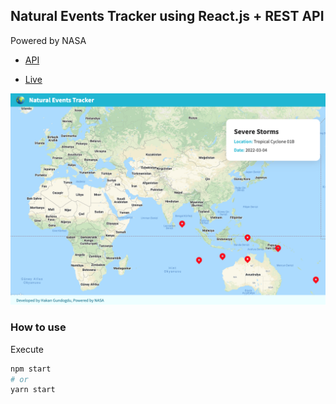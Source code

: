 ## Natural Events Tracker using React.js + REST API

Powered by NASA

- [API](https://eonet.gsfc.nasa.gov/docs/v3)

- [Live](https://hakangundogdu.github.io/Natural-Events-Tracker)

![](/src/Assets/project.png)

### How to use

Execute

```bash
npm start
# or
yarn start
```
